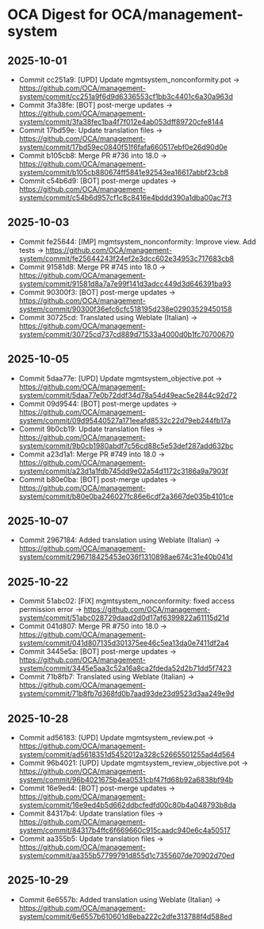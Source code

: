 # OCA Digest for OCA/management-system

## 2025-10-01

- Commit cc251a9: [UPD] Update mgmtsystem_nonconformity.pot → https://github.com/OCA/management-system/commit/cc251a9f6d9d6336553cf1bb3c4401c6a30a963d
- Commit 3fa38fe: [BOT] post-merge updates → https://github.com/OCA/management-system/commit/3fa38fec1ba4f7f012e4ab053dff89720cfe8144
- Commit 17bd59e: Update translation files → https://github.com/OCA/management-system/commit/17bd59ec0840f51f6fafa660517ebf0e26d90d0e
- Commit b105cb8: Merge PR #736 into 18.0 → https://github.com/OCA/management-system/commit/b105cb880674ff5841e92543ea16617abbf23cb8
- Commit c54b6d9: [BOT] post-merge updates → https://github.com/OCA/management-system/commit/c54b6d957cf1c8c8416e4bddd390a1dba00ac7f3

## 2025-10-03

- Commit fe25644: [IMP] mgmtsystem_nonconformity: Improve view. Add tests → https://github.com/OCA/management-system/commit/fe25644243f24ef2e3dcc602e34953c717683cb8
- Commit 91581d8: Merge PR #745 into 18.0 → https://github.com/OCA/management-system/commit/91581d8a7a7e99f141d3adcc449d3d646391ba93
- Commit 90300f3: [BOT] post-merge updates → https://github.com/OCA/management-system/commit/90300f36efc6cfc518195d238e02903529450158
- Commit 30725cd: Translated using Weblate (Italian) → https://github.com/OCA/management-system/commit/30725cd737cd889d71533a4000d0b1fc70700670

## 2025-10-05

- Commit 5daa77e: [UPD] Update mgmtsystem_objective.pot → https://github.com/OCA/management-system/commit/5daa77e0b72ddf34d78a54d49eac5e2844c92d72
- Commit 09d9544: [BOT] post-merge updates → https://github.com/OCA/management-system/commit/09d95440527a171eeafd8532c22d79eb244fb17a
- Commit 9b0cb19: Update translation files → https://github.com/OCA/management-system/commit/9b0cb1980abdf7c56cd88c5e53def287add632bc
- Commit a23d1a1: Merge PR #749 into 18.0 → https://github.com/OCA/management-system/commit/a23d1a1fdb745dd9e02a54d1172c3186a9a7903f
- Commit b80e0ba: [BOT] post-merge updates → https://github.com/OCA/management-system/commit/b80e0ba246027fc86e6cdf2a3667de035b4101ce

## 2025-10-07

- Commit 2967184: Added translation using Weblate (Italian) → https://github.com/OCA/management-system/commit/296718425453e036f1310898ae674c31e40b041d

## 2025-10-22

- Commit 51abc02: [FIX] mgmtsystem_nonconformity: fixed access permission error → https://github.com/OCA/management-system/commit/51abc028729daad2d0d17af6399822a61115d21d
- Commit 041d807: Merge PR #750 into 18.0 → https://github.com/OCA/management-system/commit/041d807135d301375ee46c5ea13da0e7411df2a4
- Commit 3445e5a: [BOT] post-merge updates → https://github.com/OCA/management-system/commit/3445e5aa3c52a16a8ca2fdeda52d2b71dd5f7423
- Commit 71b8fb7: Translated using Weblate (Italian) → https://github.com/OCA/management-system/commit/71b8fb7d368fd0b7aad93de23d9523d3aa249e9d

## 2025-10-28

- Commit ad56183: [UPD] Update mgmtsystem_review.pot → https://github.com/OCA/management-system/commit/ad5618351d5452012a328c52665501255ad4d564
- Commit 96b4021: [UPD] Update mgmtsystem_review_objective.pot → https://github.com/OCA/management-system/commit/96b4021675b4ea0531cbf47fd68b92a6838bf94b
- Commit 16e9ed4: [BOT] post-merge updates → https://github.com/OCA/management-system/commit/16e9ed4b5d662ddbcfedfd00c80b4a048793b8da
- Commit 84317b4: Update translation files → https://github.com/OCA/management-system/commit/84317b4ffc6f669660c915caadc940e6c4a50517
- Commit aa355b5: Update translation files → https://github.com/OCA/management-system/commit/aa355b57799791d855d1c7355607de70902d70ed

## 2025-10-29

- Commit 6e6557b: Added translation using Weblate (Italian) → https://github.com/OCA/management-system/commit/6e6557b610601d8eba222c2dfe313788f4d588ed

